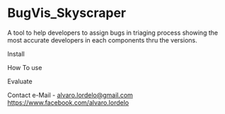 BugVis_Skyscraper
=================

A tool to help developers to assign bugs in triaging process showing the most accurate developers in each components thru the versions.

Install

How To use

Evaluate

Contact
e-Mail - alvaro.lordelo@gmail.com
https://www.facebook.com/alvaro.lordelo
